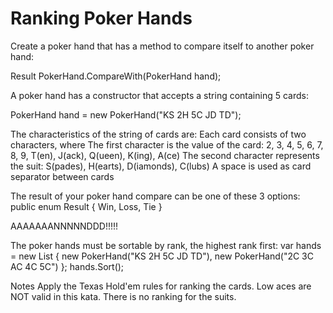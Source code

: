 # Ranking Poker Hands
Create a poker hand that has a method to compare itself to another poker hand:

Result PokerHand.CompareWith(PokerHand hand);

A poker hand has a constructor that accepts a string containing 5 cards:

PokerHand hand = new PokerHand("KS 2H 5C JD TD");

The characteristics of the string of cards are:
    Each card consists of two characters, where
    The first character is the value of the card: 2, 3, 4, 5, 6, 7, 8, 9, T(en), J(ack), Q(ueen), K(ing), A(ce)
    The second character represents the suit: S(pades), H(earts), D(iamonds), C(lubs)
    A space is used as card separator between cards
    
The result of your poker hand compare can be one of these 3 options:
public enum Result 
{ 
    Win, 
    Loss, 
    Tie 
}

AAAAAAANNNNNDDD!!!!!

The poker hands must be sortable by rank, the highest rank first:
var hands = new List<PokerHand> 
{ 
    new PokerHand("KS 2H 5C JD TD"),
    new PokerHand("2C 3C AC 4C 5C")
};
hands.Sort();


Notes
Apply the Texas Hold'em rules for ranking the cards.
Low aces are NOT valid in this kata.
There is no ranking for the suits.
